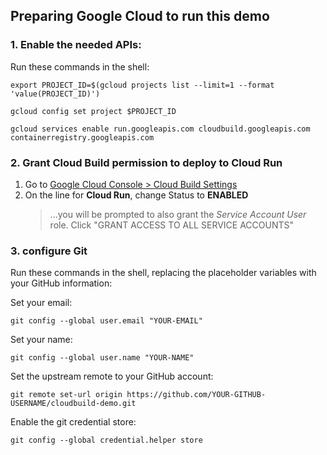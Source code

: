 ## Preparing Google Cloud to run this demo

### 1. Enable the needed APIs:
Run these commands in the shell:
```shell    
export PROJECT_ID=$(gcloud projects list --limit=1 --format 'value(PROJECT_ID)')
```
```shell    
gcloud config set project $PROJECT_ID
```
```shell
gcloud services enable run.googleapis.com cloudbuild.googleapis.com containerregistry.googleapis.com
```

### 2. Grant Cloud Build permission to deploy to Cloud Run
1. Go to [Google Cloud Console > Cloud Build Settings](https://console.cloud.google.com/cloud-build/settings)
1. On the line for **Cloud Run**, change Status to **ENABLED**
    > ...you will be prompted to also grant the *Service Account User* role. Click "GRANT ACCESS TO ALL SERVICE ACCOUNTS"

### 3. configure Git
Run these commands in the shell, replacing the placeholder variables with your GitHub information:

Set your email:    

    git config --global user.email "YOUR-EMAIL"

Set your name:

    git config --global user.name "YOUR-NAME"
    
Set the upstream remote to your GitHub account:

    git remote set-url origin https://github.com/YOUR-GITHUB-USERNAME/cloudbuild-demo.git

Enable the git credential store:

    git config --global credential.helper store